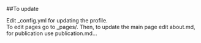 ##To update

Edit _config.yml for updating the profile.  
To edit pages go to _pages/. Then, to update the main page edit about.md, for publication use publication.md...
